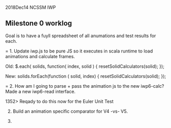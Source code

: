 2018Dec14 NCSSM IWP


## Milestone 0 worklog

Goal is to have a fuyll spreadsheet of all anumations and test results for each.

= 1. Update iwp.js to be pure JS so it executes in scala runtime to load animations and calculate frames.

Old:
  $.each( solids, function( index, solid ) {
    resetSolidCalculators(solid);
  });

New:
  solids.forEach(function ( solid, index) {
    resetSolidCalculators(solid);
  });


= 2. How am I going to parse + pass the animation js to the new iwp6-calc?  Made a new iwp6-read interface.

1352> Reqady to do this now for the Euler Unit Test

2. Build an animation specific comparator for V4 -vs- V5.






3. 

